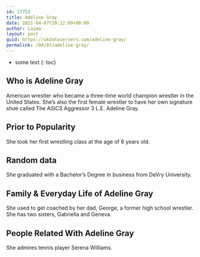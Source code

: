 ```yaml
---
id: 17753
title: Adeline Gray
date: 2021-04-07T20:12:09+00:00
author: Laima
layout: post
guid: https://ukdataservers.com/adeline-gray/
permalink: /04/07/adeline-gray/
---
```


* some text
{: toc}


## Who is Adeline Gray
                  
                  
                  
American wrestler who became a three-time world champion wrestler in the United States. She&#8217;s also the first female wrestler to have her own signature shoe called The ASICS Aggressor 3 L.E. Adeline Gray.
                  
              
            
              
            
                
                
                
## Prior to Popularity
                  
                  
                  
She took her first wrestling class at the age of 6 years old.
                  
              
            
              
            
                
                
                
## Random data
                  
                  
                  
She graduated with a Bachelor&#8217;s Degree in business from DeVry University.
                  
              
            
              
            
                
                
                
## Family & Everyday Life of Adeline Gray
                  
                  
                  
She used to get coached by her dad, George, a former high school wrestler. She has two sisters, Gabriella and Geneva.
                  
              
            
              
            
                
                
                
## People Related With Adeline Gray
                  
                  
                  
She admires tennis player Serena Williams.
                  
              
            
              
            
                
              
            
              
              
            
            
              
            
          
          
          